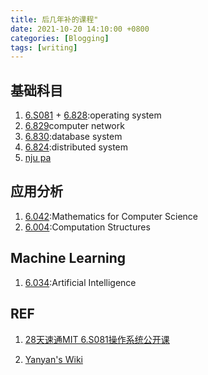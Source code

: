 ```yaml
---
title: 后几年补的课程"
date: 2021-10-20 14:10:00 +0800
categories: [Blogging]
tags: [writing]
---
```


## 基础科目

1. [6.S081](https://pdos.csail.mit.edu/6.828/2020/index.html) + [6.828](https://abelay.github.io/6828seminar/index.html):operating system
2. [6.829](https://canvas.mit.edu/courses/11164)computer network
3. [6.830](https://ocw.mit.edu/courses/electrical-engineering-and-computer-science/6-830-database-systems-fall-2010/):database system
4. [6.824](https://ocw.mit.edu/courses/electrical-engineering-and-computer-science/6-824-distributed-computer-systems-engineering-spring-2006/):distributed system
5. [nju pa](https://jyywiki.cn/ICS/2021/index.html)

## 应用分析

1. [6.042]():Mathematics for Computer Science
2. [6.004]():Computation Structures

## Machine Learning

1. [6.034]():Artificial Intelligence

## REF

1. [28天速通MIT 6.S081操作系统公开课 ](https://zhuanlan.zhihu.com/p/632281381)

2. [Yanyan's Wiki](https://jyywiki.cn/)